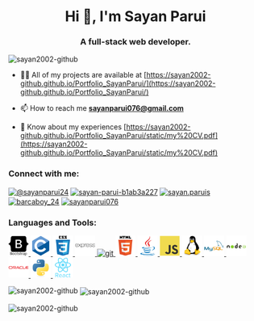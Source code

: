 <h1 align="center">Hi 👋, I'm Sayan Parui</h1>
<h3 align="center">A full-stack web developer.</h3>

<p align="left"> <img src="https://komarev.com/ghpvc/?username=sayan2002-github&label=Profile%20views&color=0e75b6&style=flat" alt="sayan2002-github" /> </p>

- 👨‍💻 All of my projects are available at [https://sayan2002-github.github.io/Portfolio_SayanParui/](https://sayan2002-github.github.io/Portfolio_SayanParui/)

- 📫 How to reach me **sayanparui076@gmail.com**

- 📄 Know about my experiences [https://sayan2002-github.github.io/Portfolio_SayanParui/static/my%20CV.pdf](https://sayan2002-github.github.io/Portfolio_SayanParui/static/my%20CV.pdf)

<h3 align="left">Connect with me:</h3>
<p align="left">
<a href="https://twitter.com/@sayanparui24" target="blank"><img align="center" src="https://raw.githubusercontent.com/rahuldkjain/github-profile-readme-generator/master/src/images/icons/Social/twitter.svg" alt="@sayanparui24" height="30" width="40" /></a>
<a href="https://linkedin.com/in/sayan-parui-b1ab3a227" target="blank"><img align="center" src="https://raw.githubusercontent.com/rahuldkjain/github-profile-readme-generator/master/src/images/icons/Social/linked-in-alt.svg" alt="sayan-parui-b1ab3a227" height="30" width="40" /></a>
<a href="https://fb.com/sayan.paruis" target="blank"><img align="center" src="https://raw.githubusercontent.com/rahuldkjain/github-profile-readme-generator/master/src/images/icons/Social/facebook.svg" alt="sayan.paruis" height="30" width="40" /></a>
<a href="https://instagram.com/barcaboy_24" target="blank"><img align="center" src="https://raw.githubusercontent.com/rahuldkjain/github-profile-readme-generator/master/src/images/icons/Social/instagram.svg" alt="barcaboy_24" height="30" width="40" /></a>
<a href="https://auth.geeksforgeeks.org/user/sayanparui076" target="blank"><img align="center" src="https://raw.githubusercontent.com/rahuldkjain/github-profile-readme-generator/master/src/images/icons/Social/geeks-for-geeks.svg" alt="sayanparui076" height="30" width="40" /></a>
</p>

<h3 align="left">Languages and Tools:</h3>
<p align="left"> <a href="https://getbootstrap.com" target="_blank" rel="noreferrer"> <img src="https://raw.githubusercontent.com/devicons/devicon/master/icons/bootstrap/bootstrap-plain-wordmark.svg" alt="bootstrap" width="40" height="40"/> </a> <a href="https://www.cprogramming.com/" target="_blank" rel="noreferrer"> <img src="https://raw.githubusercontent.com/devicons/devicon/master/icons/c/c-original.svg" alt="c" width="40" height="40"/> </a> <a href="https://www.w3schools.com/css/" target="_blank" rel="noreferrer"> <img src="https://raw.githubusercontent.com/devicons/devicon/master/icons/css3/css3-original-wordmark.svg" alt="css3" width="40" height="40"/> </a> <a href="https://expressjs.com" target="_blank" rel="noreferrer"> <img src="https://raw.githubusercontent.com/devicons/devicon/master/icons/express/express-original-wordmark.svg" alt="express" width="40" height="40"/> </a> <a href="https://git-scm.com/" target="_blank" rel="noreferrer"> <img src="https://www.vectorlogo.zone/logos/git-scm/git-scm-icon.svg" alt="git" width="40" height="40"/> </a> <a href="https://www.w3.org/html/" target="_blank" rel="noreferrer"> <img src="https://raw.githubusercontent.com/devicons/devicon/master/icons/html5/html5-original-wordmark.svg" alt="html5" width="40" height="40"/> </a> <a href="https://www.java.com" target="_blank" rel="noreferrer"> <img src="https://raw.githubusercontent.com/devicons/devicon/master/icons/java/java-original.svg" alt="java" width="40" height="40"/> </a> <a href="https://developer.mozilla.org/en-US/docs/Web/JavaScript" target="_blank" rel="noreferrer"> <img src="https://raw.githubusercontent.com/devicons/devicon/master/icons/javascript/javascript-original.svg" alt="javascript" width="40" height="40"/> </a> <a href="https://www.linux.org/" target="_blank" rel="noreferrer"> <img src="https://raw.githubusercontent.com/devicons/devicon/master/icons/linux/linux-original.svg" alt="linux" width="40" height="40"/> </a> <a href="https://www.mysql.com/" target="_blank" rel="noreferrer"> <img src="https://raw.githubusercontent.com/devicons/devicon/master/icons/mysql/mysql-original-wordmark.svg" alt="mysql" width="40" height="40"/> </a> <a href="https://nodejs.org" target="_blank" rel="noreferrer"> <img src="https://raw.githubusercontent.com/devicons/devicon/master/icons/nodejs/nodejs-original-wordmark.svg" alt="nodejs" width="40" height="40"/> </a> <a href="https://www.oracle.com/" target="_blank" rel="noreferrer"> <img src="https://raw.githubusercontent.com/devicons/devicon/master/icons/oracle/oracle-original.svg" alt="oracle" width="40" height="40"/> </a>  <a href="https://www.python.org" target="_blank" rel="noreferrer"> <img src="https://raw.githubusercontent.com/devicons/devicon/master/icons/python/python-original.svg" alt="python" width="40" height="40"/> </a> <a href="https://reactjs.org/" target="_blank" rel="noreferrer"> <img src="https://raw.githubusercontent.com/devicons/devicon/master/icons/react/react-original-wordmark.svg" alt="react" width="40" height="40"/> </a> </p>

<p><img align="left" src="https://github-readme-stats.vercel.app/api/top-langs?username=sayan2002-github&show_icons=true&locale=en&layout=compact" alt="sayan2002-github" /></p>

<p>&nbsp;<img align="center" src="https://github-readme-stats.vercel.app/api?username=sayan2002-github&show_icons=true&locale=en" alt="sayan2002-github" /></p>

<p><img align="center" src="https://github-readme-streak-stats.herokuapp.com/?user=sayan2002-github&" alt="sayan2002-github" /></p>
